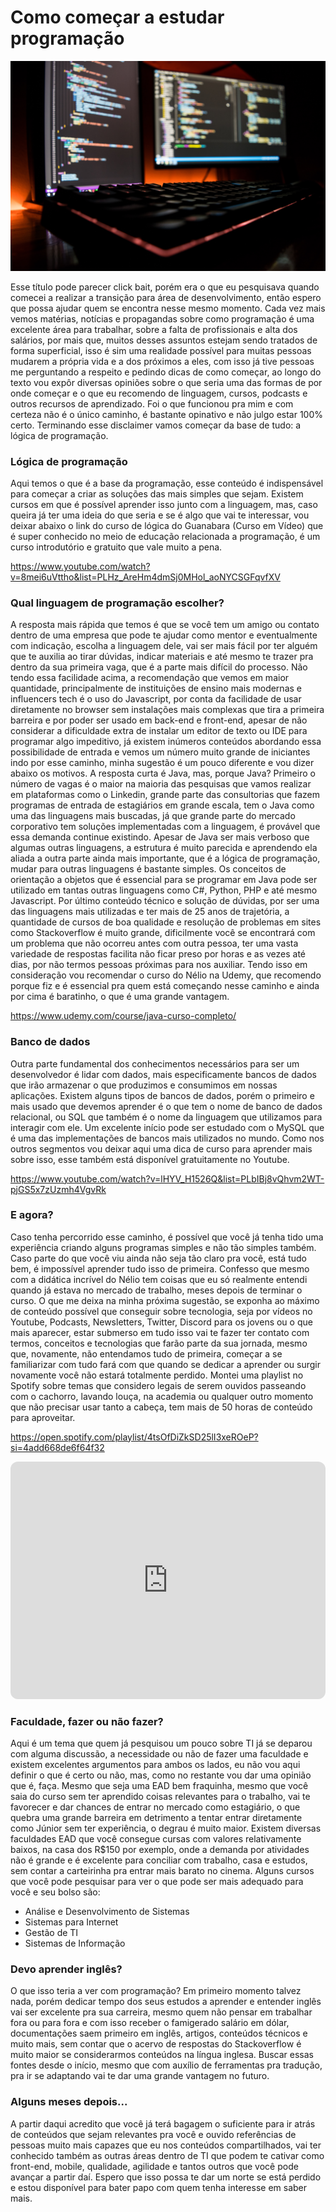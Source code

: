 # Como começar a estudar programação

![](https://github.com/Vinicius-92/artigos-medium/blob/main/estudar-programacao/image.jpg)

Esse título pode parecer click bait, porém era o que eu pesquisava quando comecei a realizar a transição para área de desenvolvimento, então espero que possa ajudar quem se encontra nesse mesmo momento. Cada vez mais vemos matérias, notícias e propagandas sobre como programação é uma excelente área para trabalhar, sobre a falta de profissionais e alta dos salários, por mais que, muitos desses assuntos estejam sendo tratados de forma superficial, isso é sim uma realidade possível para muitas pessoas mudarem a própria vida e a dos próximos a eles, com isso já tive pessoas me perguntando a respeito e pedindo dicas de como começar, ao longo do texto vou expôr diversas opiniões sobre o que seria uma das formas de por onde começar e o que eu recomendo de linguagem, cursos, podcasts e outros recursos de aprendizado. Foi o que funcionou pra mim e com certeza não é o único caminho, é bastante opinativo e não julgo estar 100% certo.
Terminando esse disclaimer vamos começar da base de tudo: a lógica de programação.

### Lógica de programação

Aqui temos o que é a base da programação, esse conteúdo é indispensável para começar a criar as soluções das mais simples que sejam. Existem cursos em que é possível aprender isso junto com a linguagem, mas, caso queira já ter uma ideia do que seria e se é algo que vai te interessar, vou deixar abaixo o link do curso de lógica do Guanabara (Curso em Vídeo) que é super conhecido no meio de educação relacionada a programação, é um curso introdutório e gratuito que vale muito a pena.

https://www.youtube.com/watch?v=8mei6uVttho&list=PLHz_AreHm4dmSj0MHol_aoNYCSGFqvfXV

### Qual linguagem de programação escolher?

A resposta mais rápida que temos é que se você tem um amigo ou contato dentro de uma empresa que pode te ajudar como mentor e eventualmente com indicação, escolha a linguagem dele, vai ser mais fácil por ter alguém que te auxilia ao tirar dúvidas, indicar materiais e até mesmo te trazer pra dentro da sua primeira vaga, que é a parte mais difícil do processo.
Não tendo essa facilidade acima, a recomendação que vemos em maior quantidade, principalmente de instituições de ensino mais modernas e influencers tech é o uso do Javascript, por conta da facilidade de usar diretamente no browser sem instalações mais complexas que tira a primeira barreira e por poder ser usado em back-end e front-end, apesar de não considerar a dificuldade extra de instalar um editor de texto ou IDE para programar algo impeditivo, já existem inúmeros conteúdos abordando essa possibilidade de entrada e vemos um número muito grande de iniciantes indo por esse caminho, minha sugestão é um pouco diferente e vou dizer abaixo os motivos.
A resposta curta é Java, mas, porque Java? Primeiro o número de vagas é o maior na maioria das pesquisas que vamos realizar em plataformas como o Linkedin, grande parte das consultorias que fazem programas de entrada de estagiários em grande escala, tem o Java como uma das linguagens mais buscadas, já que grande parte do mercado corporativo tem soluções implementadas com a linguagem, é provável que essa demanda continue existindo.
Apesar de Java ser mais verboso que algumas outras linguagens, a estrutura é muito parecida e aprendendo ela aliada a outra parte ainda mais importante, que é a lógica de programação, mudar para outras linguagens é bastante simples. Os conceitos de orientação a objetos que é essencial para se programar em Java pode ser utilizado em tantas outras linguagens como C#, Python, PHP e até mesmo Javascript.
Por último conteúdo técnico e solução de dúvidas, por ser uma das linguagens mais utilizadas e ter mais de 25 anos de trajetória, a quantidade de cursos de boa qualidade e resolução de problemas em sites como Stackoverflow é muito grande, dificilmente você se encontrará com um problema que não ocorreu antes com outra pessoa, ter uma vasta variedade de respostas facilita não ficar preso por horas e as vezes até dias, por não termos pessoas próximas para nos auxiliar.
Tendo isso em consideração vou recomendar o curso do Nélio na Udemy, que recomendo porque fiz e é essencial pra quem está começando nesse caminho e ainda por cima é baratinho, o que é uma grande vantagem.

https://www.udemy.com/course/java-curso-completo/

### Banco de dados

Outra parte fundamental dos conhecimentos necessários para ser um desenvolvedor é lidar com dados, mais especificamente bancos de dados que irão armazenar o que produzimos e consumimos em nossas aplicações. Existem alguns tipos de bancos de dados, porém o primeiro e mais usado que devemos aprender é o que tem o nome de banco de dados relacional, ou SQL que também é o nome da linguagem que utilizamos para interagir com ele.
Um excelente início pode ser estudado com o MySQL que é uma das implementações de bancos mais utilizados no mundo.
Como nos outros segmentos vou deixar aqui uma dica de curso para aprender mais sobre isso, esse também está disponível gratuitamente no Youtube.

https://www.youtube.com/watch?v=lHYV_H1526Q&list=PLbIBj8vQhvm2WT-pjGS5x7zUzmh4VgvRk

### E agora?

Caso tenha percorrido esse caminho, é possível que você já tenha tido uma experiência criando alguns programas simples e não tão simples também. Caso parte do que você viu ainda não seja tão claro pra você, está tudo bem, é impossível aprender tudo isso de primeira. Confesso que mesmo com a didática incrível do Nélio tem coisas que eu só realmente entendi quando já estava no mercado de trabalho, meses depois de terminar o curso. 
O que me deixa na minha próxima sugestão, se exponha ao máximo de conteúdo possível que conseguir sobre tecnologia, seja por vídeos no Youtube, Podcasts, Newsletters, Twitter, Discord para os jovens ou o que mais aparecer, estar submerso em tudo isso vai te fazer ter contato com termos, conceitos e tecnologias que farão parte da sua jornada, mesmo que, novamente, não entendamos tudo de primeira, começar a se familiarizar com tudo fará com que quando se dedicar a aprender ou surgir novamente você não estará totalmente perdido.
Montei uma playlist no Spotify sobre temas que considero legais de serem ouvidos passeando com o cachorro, lavando louça, na academia ou qualquer outro momento que não precisar usar tanto a cabeça, tem mais de 50 horas de conteúdo para aproveitar.

https://open.spotify.com/playlist/4tsOfDiZkSD25lI3xeROeP?si=4add668de6f64f32

<iframe style="border-radius:12px" src="https://open.spotify.com/embed/playlist/4tsOfDiZkSD25lI3xeROeP?utm_source=generator" width="100%" height="380" frameBorder="0" allowfullscreen="" allow="autoplay; clipboard-write; encrypted-media; fullscreen; picture-in-picture" loading="lazy"></iframe>

### Faculdade, fazer ou não fazer?

Aqui é um tema que quem já pesquisou um pouco sobre TI já se deparou com alguma discussão, a necessidade ou não de fazer uma faculdade e existem excelentes argumentos para ambos os lados, eu não vou aqui definir o que é certo ou não, mas, como no restante vou dar uma opinião que é, faça. Mesmo que seja uma EAD bem fraquinha, mesmo que você saia do curso sem ter aprendido coisas relevantes para o trabalho, vai te favorecer e dar chances de entrar no mercado como estagiário, o que quebra uma grande barreira em detrimento a tentar entrar diretamente como Júnior sem ter experiência, o degrau é muito maior.
Existem diversas faculdades EAD que você consegue cursas com valores relativamente baixos, na casa dos R$150 por exemplo, onde a demanda por atividades não é grande e é excelente para conciliar com trabalho, casa e estudos, sem contar a carteirinha pra entrar mais barato no cinema.
Alguns cursos que você pode pesquisar para ver o que pode ser mais adequado para você e seu bolso são:
* Análise e Desenvolvimento de Sistemas
* Sistemas para Internet
* Gestão de TI
* Sistemas de Informação

### Devo aprender inglês?

O que isso teria a ver com programação? Em primeiro momento talvez nada, porém dedicar tempo dos seus estudos a aprender e entender inglês vai ser excelente pra sua carreira, mesmo quem não pensar em trabalhar fora ou para fora e com isso receber o famigerado salário em dólar, documentações saem primeiro em inglês, artigos, conteúdos técnicos e muito mais, sem contar que o acervo de respostas do Stackoverflow é muito maior se considerarmos conteúdos na língua inglesa. Buscar essas fontes desde o início, mesmo que com auxílio de ferramentas pra tradução, pra ir se adaptando vai te dar uma grande vantagem no futuro.

### Alguns meses depois...

A partir daqui acredito que você já terá bagagem o suficiente para ir atrás de conteúdos que sejam relevantes pra você e ouvido referências de pessoas muito mais capazes que eu nos conteúdos compartilhados, vai ter conhecido também as outras áreas dentro de TI que podem te cativar como front-end, mobile, qualidade, agilidade e tantos outros que você pode avançar a partir daí.
Espero que isso possa te dar um norte se está perdido e estou disponível para bater papo com quem tenha interesse em saber mais.
